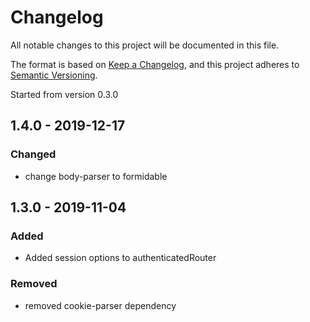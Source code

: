 # Changelog
All notable changes to this project will be documented in this file.

The format is based on [Keep a Changelog](https://keepachangelog.com/en/1.0.0/),
and this project adheres to [Semantic Versioning](https://semver.org/spec/v2.0.0.html).

Started from version 0.3.0

## 1.4.0 - 2019-12-17

### Changed

* change body-parser to formidable

## 1.3.0 - 2019-11-04

### Added

* Added session options to authenticatedRouter

### Removed

* removed cookie-parser dependency
